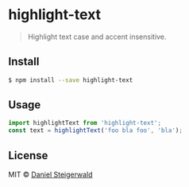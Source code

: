 # highlight-text

> Highlight text case and accent insensitive.

## Install

```sh
$ npm install --save highlight-text
```

## Usage

```js
import highlightText from 'highlight-text';
const text = highlightText('foo bla foo', 'bla');
```

## License

MIT © [Daniel Steigerwald](https://twitter.com/steida)
